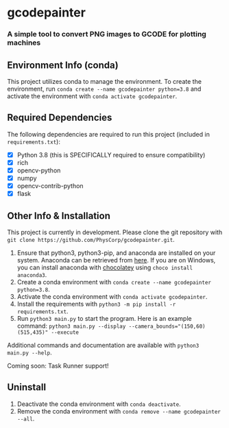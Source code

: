 # gcodepainter
### A simple tool to convert PNG images to GCODE for plotting machines

## Environment Info (conda)
This project utilizes conda to manage the environment. To create the environment, run `conda create --name gcodepainter python=3.8` and activate the environment with `conda activate gcodepainter`.

## Required Dependencies
The following dependencies are required to run this project (included in `requirements.txt`):
- [x] Python 3.8 (this is SPECIFICALLY required to ensure compatibility)
- [x] rich
- [x] opencv-python
- [x] numpy
- [x] opencv-contrib-python
- [x] flask

## Other Info & Installation
This project is currently in development. Please clone the git repository with `git clone https://github.com/PhysCorp/gcodepainter.git`.

1. Ensure that python3, python3-pip, and anaconda are installed on your system. Anaconda can be retrieved from [here](https://www.anaconda.com/products/individual). If you are on Windows, you can install anaconda with [chocolatey](https://chocolatey.org/) using `choco install anaconda3`.
2. Create a conda environment with `conda create --name gcodepainter python=3.8`.
3. Activate the conda environment with `conda activate gcodepainter`.
4. Install the requirements with `python3 -m pip install -r requirements.txt`.
5. Run `python3 main.py` to start the program. Here is an example command:
```python3 main.py --display --camera_bounds="(150,60)(515,435)" --execute```

Additional commands and documentation are available with `python3 main.py --help`.

Coming soon: Task Runner support!

## Uninstall
1. Deactivate the conda environment with `conda deactivate`.
2. Remove the conda environment with `conda remove --name gcodepainter --all`.